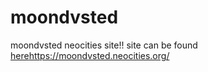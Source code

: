 # moondvsted
moondvsted neocities site!! site can be found [here](https://moondvsted.neocities.org/)https://moondvsted.neocities.org/
